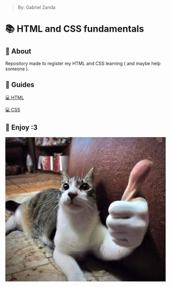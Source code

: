> By: Gabriel Zanda

# 📚 HTML and CSS fundamentals

## 📌 About

Repository made to register my HTML and CSS learning ( and maybe help someone ).

## 📌 Guides

[💻​ HTML](/>%20HTML%20GUIDE/html.md)

[💻​ CSS](/>%20CSS%20GUIDE/css.md)

## 📌 Enjoy :3

![untitled](/Images/CatLike.jpg)
